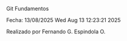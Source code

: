 Git Fundamentos

Fecha: 13/08/2025
Wed Aug 13 12:23:21     2025


Realizado por Fernando G. Espindola O.
